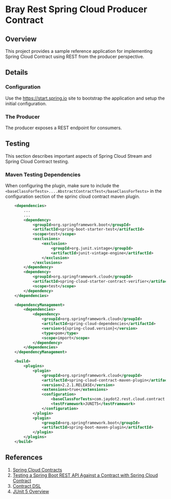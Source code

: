 # Bray Rest Spring Cloud Producer Contract

## Overview

This project provides a sample reference application for implementing Spring Cloud Contract using REST from the producer perspective.

## Details

### Configuration

Use the https://start.spring.io site to bootstrap the application and setup the initial configuration.


### The Producer

The producer exposes a REST endpoint for consumers.


## Testing

This section describes important aspects of Spring Cloud Stream and Spring Cloud Contract testing.

### Maven Testing Dependencies

When configuring the plugin, make sure to include the `<baseClassForTests>....AbstractContractTest</baseClassForTests>` in the configuration section of the sprinc cloud contract maven plugin.

```xml
	<dependencies>
        ...
        ...
		<dependency>
			<groupId>org.springframework.boot</groupId>
			<artifactId>spring-boot-starter-test</artifactId>
			<scope>test</scope>
			<exclusions>
				<exclusion>
					<groupId>org.junit.vintage</groupId>
					<artifactId>junit-vintage-engine</artifactId>
				</exclusion>
			</exclusions>
		</dependency>
		<dependency>
			<groupId>org.springframework.cloud</groupId>
			<artifactId>spring-cloud-starter-contract-verifier</artifactId>
			<scope>test</scope>
		</dependency>
	</dependencies>

	<dependencyManagement>
		<dependencies>
			<dependency>
				<groupId>org.springframework.cloud</groupId>
				<artifactId>spring-cloud-dependencies</artifactId>
				<version>${spring-cloud.version}</version>
				<type>pom</type>
				<scope>import</scope>
			</dependency>
		</dependencies>
	</dependencyManagement>

	<build>
		<plugins>
			<plugin>
				<groupId>org.springframework.cloud</groupId>
				<artifactId>spring-cloud-contract-maven-plugin</artifactId>
				<version>2.2.1.RELEASE</version>
				<extensions>true</extensions>
				<configuration>
                    <baseClassForTests>com.jaydot2.rest.cloud.contract.restcloudproducercontract.SimpleAbstractContractTest</baseClassForTests>
					<testFramework>JUNIT5</testFramework>
				</configuration>
			</plugin>
			<plugin>
				<groupId>org.springframework.boot</groupId>
				<artifactId>spring-boot-maven-plugin</artifactId>
			</plugin>
		</plugins>
	</build>
```

## References

1. [Spring Cloud Contracts](https://cloud.spring.io/spring-cloud-contract)
2. [Testing a Spring Boot REST API Against a Contract with Spring Cloud Contract](https://reflectoring.io/consumer-driven-contract-provider-spring-cloud-contract/)
3. [Contract DSL](https://cloud.spring.io/spring-cloud-contract/multi/multi__contract_dsl.html)
4. [JUnit 5 Overview](https://junit.org/junit5/docs/current/user-guide/)